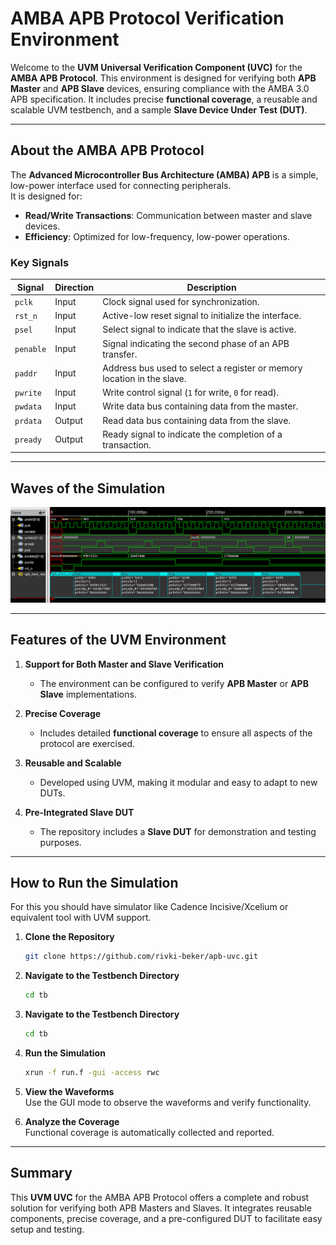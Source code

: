 # AMBA APB Protocol Verification Environment  

Welcome to the **UVM Universal Verification Component (UVC)** for the **AMBA APB Protocol**. This environment is designed for verifying both **APB Master** and **APB Slave** devices, ensuring compliance with the AMBA 3.0 APB specification. It includes precise **functional coverage**, a reusable and scalable UVM testbench, and a sample **Slave Device Under Test (DUT)**.  

---

## About the AMBA APB Protocol  

The **Advanced Microcontroller Bus Architecture (AMBA) APB** is a simple, low-power interface used for connecting peripherals.  
It is designed for:
- **Read/Write Transactions**: Communication between master and slave devices.
- **Efficiency**: Optimized for low-frequency, low-power operations.

### Key Signals  

| **Signal**  | **Direction** | **Description**                                                                                 |  
|-------------|---------------|-------------------------------------------------------------------------------------------------|  
| `pclk`      | Input         | Clock signal used for synchronization.                                                          |  
| `rst_n`     | Input         | Active-low reset signal to initialize the interface.                                            |  
| `psel`      | Input         | Select signal to indicate that the slave is active.                                             |  
| `penable`   | Input         | Signal indicating the second phase of an APB transfer.                                          |  
| `paddr`     | Input         | Address bus used to select a register or memory location in the slave.                          |  
| `pwrite`    | Input         | Write control signal (`1` for write, `0` for read).                                             |  
| `pwdata`    | Input         | Write data bus containing data from the master.                                                 |  
| `prdata`    | Output        | Read data bus containing data from the slave.                                                   |  
| `pready`    | Output        | Ready signal to indicate the completion of a transaction.                                       |  

---

## Waves of the Simulation

![Waves of the Simulation](docs/waves.png)

---

## Features of the UVM Environment  

1. **Support for Both Master and Slave Verification**  
   - The environment can be configured to verify **APB Master** or **APB Slave** implementations.  

2. **Precise Coverage**  
   - Includes detailed **functional coverage** to ensure all aspects of the protocol are exercised.  

3. **Reusable and Scalable**  
   - Developed using UVM, making it modular and easy to adapt to new DUTs.  

4. **Pre-Integrated Slave DUT**  
   - The repository includes a **Slave DUT** for demonstration and testing purposes.  

---

## How to Run the Simulation  

For this you should have simulator like Cadence Incisive/Xcelium or equivalent tool with UVM support.

1. **Clone the Repository**  
   ```bash
   git clone https://github.com/rivki-beker/apb-uvc.git
   ```  

2. **Navigate to the Testbench Directory**  
   ```bash
   cd tb
   ```  

3. **Navigate to the Testbench Directory**  
   ```bash
   cd tb
   ```  

4. **Run the Simulation**  
   ```bash
   xrun -f run.f -gui -access rwc
   ```  

5. **View the Waveforms**  
   Use the GUI mode to observe the waveforms and verify functionality.

6. **Analyze the Coverage**  
   Functional coverage is automatically collected and reported.  

---

## Summary  

This **UVM UVC** for the AMBA APB Protocol offers a complete and robust solution for verifying both APB Masters and Slaves. It integrates reusable components, precise coverage, and a pre-configured DUT to facilitate easy setup and testing.